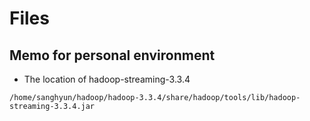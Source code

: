 # Files

## Memo for personal environment
- The location of hadoop-streaming-3.3.4
```
/home/sanghyun/hadoop/hadoop-3.3.4/share/hadoop/tools/lib/hadoop-streaming-3.3.4.jar
```
